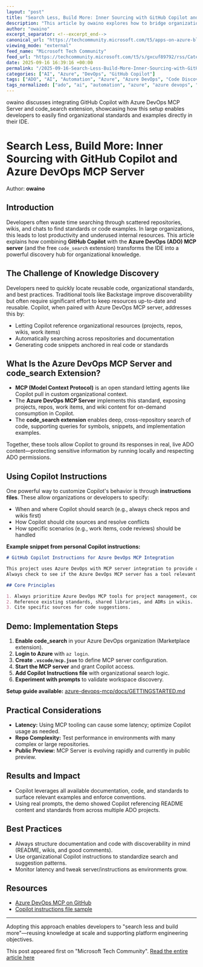 ```yaml
---
layout: "post"
title: "Search Less, Build More: Inner Sourcing with GitHub Copilot and Azure DevOps MCP Server"
description: "This article by owaino explores how to bridge organizational knowledge gaps in development teams by integrating GitHub Copilot with Azure DevOps MCP Server and the code_search extension. It details how this combination turns the IDE into a knowledge discovery engine, helping developers find standards, examples, and reusable modules originating from organizational repositories and documentation. The post covers setup, usage of Copilot instructions, practical implementation steps, and production considerations."
author: "owaino"
excerpt_separator: <!--excerpt_end-->
canonical_url: "https://techcommunity.microsoft.com/t5/apps-on-azure-blog/search-less-build-more-inner-sourcing-with-github-copilot-and/ba-p/4454560"
viewing_mode: "external"
feed_name: "Microsoft Tech Community"
feed_url: "https://techcommunity.microsoft.com/t5/s/gxcuf89792/rss/Category?category.id=Azure"
date: 2025-09-16 16:39:16 +00:00
permalink: "/2025-09-16-Search-Less-Build-More-Inner-Sourcing-with-GitHub-Copilot-and-Azure-DevOps-MCP-Server.html"
categories: ["AI", "Azure", "DevOps", "GitHub Copilot"]
tags: ["ADO", "AI", "Automation", "Azure", "Azure DevOps", "Code Discoverability", "Code Search Extension", "Community", "Copilot Instructions", "Developer Productivity", "DevOps", "GitHub Copilot", "IDE Integration", "Inner Sourcing", "Knowledge Management", "MCP Server", "Organization Standards", "Platform Engineering", "Repository Search"]
tags_normalized: ["ado", "ai", "automation", "azure", "azure devops", "code discoverability", "code search extension", "community", "copilot instructions", "developer productivity", "devops", "github copilot", "ide integration", "inner sourcing", "knowledge management", "mcp server", "organization standards", "platform engineering", "repository search"]
---
```


owaino discusses integrating GitHub Copilot with Azure DevOps MCP Server and code_search extension, showcasing how this setup enables developers to easily find organizational standards and examples directly in their IDE.<!--excerpt_end-->

# Search Less, Build More: Inner Sourcing with GitHub Copilot and Azure DevOps MCP Server

Author: **owaino**

## Introduction

Developers often waste time searching through scattered repositories, wikis, and chats to find standards or code examples. In large organizations, this leads to lost productivity and underused internal resources. This article explains how combining **GitHub Copilot** with the **Azure DevOps (ADO) MCP server** (and the free `code_search` extension) transforms the IDE into a powerful discovery hub for organizational knowledge.

## The Challenge of Knowledge Discovery

Developers need to quickly locate reusable code, organizational standards, and best practices. Traditional tools like Backstage improve discoverability but often require significant effort to keep resources up-to-date and reusable. Copilot, when paired with Azure DevOps MCP server, addresses this by:

- Letting Copilot reference organizational resources (projects, repos, wikis, work items)
- Automatically searching across repositories and documentation
- Generating code snippets anchored in real code or standards

## What Is the Azure DevOps MCP Server and code_search Extension?

- **MCP (Model Context Protocol)** is an open standard letting agents like Copilot pull in custom organizational context.
- The **Azure DevOps MCP Server** implements this standard, exposing projects, repos, work items, and wiki content for on-demand consumption in Copilot.
- The **code_search extension** enables deep, cross-repository search of code, supporting queries for symbols, snippets, and implementation examples.

Together, these tools allow Copilot to ground its responses in real, live ADO content—protecting sensitive information by running locally and respecting ADO permissions.

## Using Copilot Instructions

One powerful way to customize Copilot's behavior is through **instructions files**. These allow organizations or developers to specify:

- When and where Copilot should search (e.g., always check repos and wikis first)
- How Copilot should cite sources and resolve conflicts
- How specific scenarios (e.g., work items, code reviews) should be handled

**Example snippet from personal Copilot instructions:**

```markdown
# GitHub Copilot Instructions for Azure DevOps MCP Integration

This project uses Azure DevOps with MCP server integration to provide organizational context awareness.
Always check to see if the Azure DevOps MCP server has a tool relevant to the user's request.

## Core Principles

1. Always prioritize Azure DevOps MCP tools for project management, code reviews, builds, deployments, and documentation.
2. Reference existing standards, shared libraries, and ADRs in wikis.
3. Cite specific sources for code suggestions.
```

## Demo: Implementation Steps

1. **Enable code_search** in your Azure DevOps organization (Marketplace extension).
2. **Login to Azure** with `az login`.
3. **Create `.vscode/mcp.json`** to define MCP server configuration.
4. **Start the MCP server** and grant Copilot access.
5. **Add Copilot Instructions file** with organizational search logic.
6. **Experiment with prompts** to validate workspace discovery.

**Setup guide available:** [azure-devops-mcp/docs/GETTINGSTARTED.md](https://github.com/microsoft/azure-devops-mcp/blob/main/docs/GETTINGSTARTED.md)

## Practical Considerations

- **Latency:** Using MCP tooling can cause some latency; optimize Copilot usage as needed.
- **Repo Complexity:** Test performance in environments with many complex or large repositories.
- **Public Preview:** MCP Server is evolving rapidly and currently in public preview.

## Results and Impact

- Copilot leverages all available documentation, code, and standards to surface relevant examples and enforce conventions.
- Using real prompts, the demo showed Copilot referencing README content and standards from across multiple ADO projects.

## Best Practices

- Always structure documentation and code with discoverability in mind (README, wikis, and good comments).
- Use organizational Copilot instructions to standardize search and suggestion patterns.
- Monitor latency and tweak server/instructions as environments grow.

## Resources

- [Azure DevOps MCP on GitHub](https://github.com/microsoft/azure-devops-mcp)
- [Copilot instructions file sample](#)

---

Adopting this approach enables developers to "search less and build more"—reusing knowledge at scale and supporting platform engineering objectives.

This post appeared first on "Microsoft Tech Community". [Read the entire article here](https://techcommunity.microsoft.com/t5/apps-on-azure-blog/search-less-build-more-inner-sourcing-with-github-copilot-and/ba-p/4454560)
